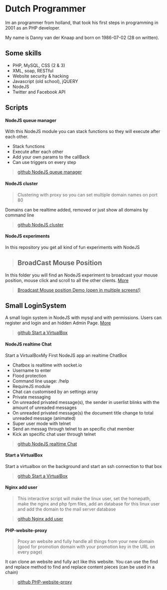Dutch Programmer
=========

Im an programmer from holland, that took his first steps in programming in 2001 as an PHP developer.

My name is Danny van der Knaap and born on 1986-07-02 (28 on written).

Some skills
----

  - PHP, MySQL, CSS (2 & 3)
  - XML, soap, RESTful
  - Website security & hacking
  - Javascript (old school), jQUERY
  - NodeJS
  - Twitter and Facebook API
  
  
Scripts
--------------


#### NodeJS queue manager
With this NodeJS module you can stack functions so they will execute after each other.
> 
 - Stack functions
 - Execute after each other
 - Add your own params to the callBack
 - Can use triggers on every step

> [github NodeJS queue manager](http://dutchprogrammer.github.io/NodeJS-queue)

#### NodeJS cluster
> Clustering with proxy so you can set multiple domain names on port 80
> 
Domains can be realtime added, removed or just show all domains by command line

> [github NodeJS cluster](http://dutchprogrammer.github.io/NodeJS-cluster)

#### 

#### NodeJS experiments
In this repository you get all kind of fun experiments with NodeJS
> BroadCast Mouse Position
>----
>
In this folder you will find an NodeJS experiment to broadcast your mouse position, mouse click and scroll to all the other clients.
[More](https://github.com/DutchProgrammer/NodeJS-experiments/tree/master/BroadCastMousePosition)

>[Broadcast Mouse position Demo (open in multiple screens!)](http://dutchprogrammer.nl:9002/)
>
Small LoginSystem
----
A small login system in NodeJS with mysql and with permissions. Users can register and login and an hidden Admin Page.
[More](https://github.com/DutchProgrammer/NodeJS-experiments/tree/master/SmallLoginSystem)
>
> [github Start a VirtualBox](http://dutchprogrammer.github.io/startVirtualBox)

#### 

#### NodeJS realtime Chat
Start a VirtualBoxMy First NodeJS app an realtime ChatBox
> 
- Chatbox is realtime with socket.io
- Username to enter
- Flood protection
- Command line usage: /help
- RequireJS module
- Chat can customised by an settings array
- Private messaging
- On unreaded privated message(s), the sender in userlist blinks with the amount of unreaded messages
- On unreaded privated message(s) the document title change to total unreaded message (animated)
- Super user mode with telnet
- Send an messag through telnet to an specific chat member
- Kick an specific chat user through telnet

> [github NodeJS realtime Chat](http://dutchprogrammer.github.io/NodeJS-realtime-Chat)

#### 

#### Start a VirtualBox
Start a virtualbox on the background and start an ssh connection to that box

> [github Start a VirtualBox](http://dutchprogrammer.github.io/startVirtualBox)

#### 

#### Nginx add user
> This interactive script will make the linux user, set the homepath, make the nginx and php fpm files, add an database for this linux user and add the domain to the mail server database

> [github Nginx add user](http://dutchprogrammer.github.io/Nginx-add-user)

#### 

#### PHP-website-proxy
> Proxy an website and fully handle all things from your new domain (good for promotion domain with your promotion key in the URL on every page)
> 
It can clone an website and fully act like this website. You can use the find and replace method to find and replace content pieces (can be used in a chain)

> [github PHP-website-proxy](http://dutchprogrammer.github.io/PHP-website-proxy)



